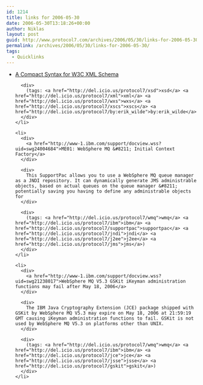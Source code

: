 ```yaml
---
id: 1214
title: links for 2006-05-30
date: 2006-05-30T13:18:26+00:00
author: Niklas
layout: post
guid: http://www.protocol7.com/archives/2006/05/30/links-for-2006-05-30/
permalink: /archives/2006/05/30/links-for-2006-05-30/
tags:
  - Quicklinks
---
```

<div class='microid-28d640aeb5fe573a97937445fe81234e67ae3c5e'>
  <ul>
    <li>
      <div>
        <a href="http://www.xml.com/pub/a/2003/08/27/xscs.html">A Compact Syntax for W3C XML Schema</a>
      </div>
      
      <div>
        (tags: <a href="http://del.icio.us/protocol7/xsd">xsd</a> <a href="http://del.icio.us/protocol7/xml">xml</a> <a href="http://del.icio.us/protocol7/wxs">wxs</a> <a href="http://del.icio.us/protocol7/xscs">xscs</a> <a href="http://del.icio.us/protocol7/by:erik_wilde">by:erik_wilde</a>)
      </div>
    </li>
    
    <li>
      <div>
        <a href="http://www-1.ibm.com/support/docview.wss?uid=swg24004684">ME01: WebSphere MQ &#8211; Initial Context Factory</a>
      </div>
      
      <div>
        This SupportPac allows you to use a WebSphere MQ queue manager as a JNDI repository. It can dynamically generate JMS administrable objects, based on actual queues on the queue manager &#8211; potentially saving you having to define any administrable objects for
      </div>
      
      <div>
        (tags: <a href="http://del.icio.us/protocol7/wmq">wmq</a> <a href="http://del.icio.us/protocol7/ibm">ibm</a> <a href="http://del.icio.us/protocol7/supportpac">supportpac</a> <a href="http://del.icio.us/protocol7/jndi">jndi</a> <a href="http://del.icio.us/protocol7/j2ee">j2ee</a> <a href="http://del.icio.us/protocol7/jms">jms</a>)
      </div>
    </li>
    
    <li>
      <div>
        <a href="http://www-1.ibm.com/support/docview.wss?uid=swg21238017">WebSphere MQ V5.3 GSKit iKeyman administration functions may fail after May 18, 2006</a>
      </div>
      
      <div>
        The IBM Java Cryptography Extension (JCE) package shipped with GSKit by WebSphere MQ V5.3 may expire on May 18, 2006 at 21:59:19 GMT causing iKeyman administration functions to fail. GSKit is not used by WebSphere MQ V5.3 on platforms other than UNIX.
      </div>
      
      <div>
        (tags: <a href="http://del.icio.us/protocol7/wmq">wmq</a> <a href="http://del.icio.us/protocol7/ibm">ibm</a> <a href="http://del.icio.us/protocol7/jce">jce</a> <a href="http://del.icio.us/protocol7/jsse">jsse</a> <a href="http://del.icio.us/protocol7/gskit">gskit</a>)
      </div>
    </li>
  </ul>
</div>